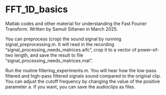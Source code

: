 # FFT_1D_basics
Matlab codes and other material for understanding the Fast Fourier Transform. Written by Samuli Siltanen in March 2025.

You can preprocess (crop) the sound signal by running signal_preprocessing.m. It will read in the recording “signal_processing_needs_matrices.aifc”, crop it to a vector of power-of-two length, and save the result to file “signal_processing_needs_matrices.mat”.

Run the routine filtering_experiments.m. You will hear how the low-pass filtered and high-pass filtered signals sound compared to the original clip. You can adjust the cutoff frequency by changing the value of the positive parameter a. If you want, you can save the audioclips as files. 

